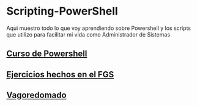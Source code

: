 # Scripting-PowerShell

Aqui muestro todo lo que voy aprendiendo sobre Powershell y los scripts que utilizo para facilitar mi vida como Administrador de Sistemas

## [Curso de Powershell](./curso.md)

## [Ejercicios hechos en el FGS](./2024-25/readme.md)

## [Vagoredomado](./vagoredomado.md)